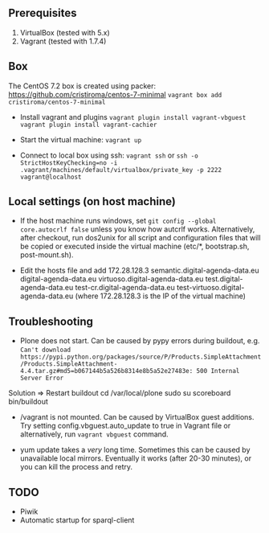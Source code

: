 ## Prerequisites

1. VirtualBox (tested with 5.x)
2. Vagrant (tested with 1.7.4)

## Box
The CentOS 7.2 box is created using packer: https://github.com/cristiroma/centos-7-minimal
``vagrant box add cristiroma/centos-7-minimal``

* Install vagrant and plugins
``vagrant plugin install vagrant-vbguest``
``vagrant plugin install vagrant-cachier``

* Start the virtual machine: ``vagrant up``

* Connect to local box using ssh:
``vagrant ssh`` or ``ssh -o StrictHostKeyChecking=no -i .vagrant/machines/default/virtualbox/private_key -p 2222 vagrant@localhost``


## Local settings (on host machine)

* If the host machine runs windows, set `git config --global core.autocrlf false` unless you know how autcrlf works.
  Alternatively, after checkout, run dos2unix for all script and configuration files that will be copied or executed
  inside the virtual machine (etc/*, bootstrap.sh, post-mount.sh).

* Edit the hosts file and add
    172.28.128.3 semantic.digital-agenda-data.eu digital-agenda-data.eu virtuoso.digital-agenda-data.eu test.digital-agenda-data.eu test-cr.digital-agenda-data.eu test-virtuoso.digital-agenda-data.eu
(where 172.28.128.3 is the IP of the virtual machine)


## Troubleshooting
* Plone does not start. Can be caused by pypy errors during buildout, e.g.
```Can't download https://pypi.python.org/packages/source/P/Products.SimpleAttachment/Products.SimpleAttachment-4.4.tar.gz#md5=b067144b5a526b8314e8b5a52e27483e: 500 Internal Server Error```

Solution => Restart buildout
    cd /var/local/plone
    sudo su scoreboard
    bin/buildout

* /vagrant is not mounted. Can be caused by VirtualBox guest additions. Try setting config.vbguest.auto_update to true in Vagrant file or alternatively, run `vagrant vbguest` command.

* yum update takes a _very_ long time. Sometimes this can be caused by unavailable local mirrors. Eventually it works (after 20-30 minutes), or you can kill the process and retry.

## TODO

* Piwik
* Automatic startup for sparql-client
